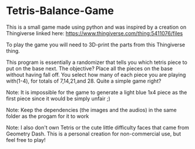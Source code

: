 # Tetris-Balance-Game

This is a small game made using python and was inspired by a creation on Thingiverse linked here: https://www.thingiverse.com/thing:5411076/files

To play the game you will need to 3D-print the parts from this Thingiverse thing.

This program is essentially a randomizer that tells you which tetris piece to put on the base next. The objective? Place all the pieces on the base without having
fall off. You select how many of each piece you are playing with(1-4), for totals of 7,14,21,and 28. Quite a simple game right?

Note:  It is impossible for the game to generate a light blue 1x4 piece as the first piece since it would be simply unfair ;)

Note: Keep the dependencies (the images and the audios) in the same folder as the progam for it to work

Note: I also don't own Tetris or the cute little difficulty faces that came from Geometry Dash. This is a personal creation for non-commercial use, but feel free to play!
